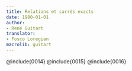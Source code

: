 ```yaml
---
title: Relations et carrés exacts
date: 1980-01-01
author:
- René Guitart
translator:
- Fosco Loregian
macrolib: guitart
---
```


@include{0014}
@include{0015}
@include{0016}
